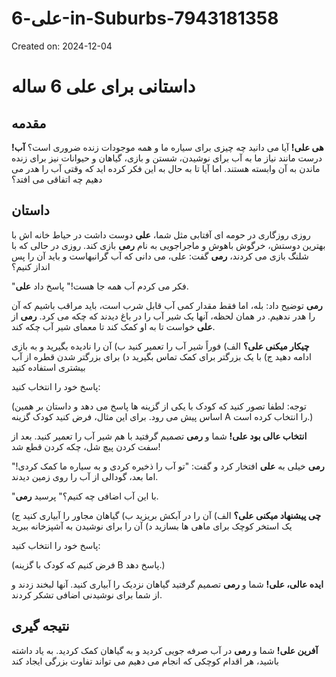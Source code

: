 # علی-6-in-Suburbs-7943181358

Created on: 2024-12-04

**داستانی برای علی 6 ساله**
===========================

**مقدمه**
---------------

**هی علی!** آیا می دانید چه چیزی برای سیاره ما و همه موجودات زنده ضروری است؟ **آب!** درست مانند نیاز ما به آب برای نوشیدن، شستن و بازی، گیاهان و حیوانات نیز برای زنده ماندن به آن وابسته هستند. اما آیا تا به حال به این فکر کرده اید که وقتی آب را هدر می دهیم چه اتفاقی می افتد؟

**داستان**
---------

روزی روزگاری در حومه ای آفتابی مثل شما، **علی** دوست داشت در حیاط خانه اش با بهترین دوستش، خرگوش باهوش و ماجراجویی به نام **رمی** بازی کند. روزی در حالی که با شلنگ بازی می کردند، **رمی** گفت: علی، می دانی که آب گرانبهاست و باید آن را پس انداز کنیم؟

"فکر می کردم آب همه جا هست!" پاسخ داد **علی**.

**رمی** توضیح داد: بله، اما فقط مقدار کمی آب قابل شرب است، باید مراقب باشیم که آن را هدر ندهیم. در همان لحظه، آنها یک شیر آب را در باغ دیدند که چکه می کرد. **رمی** از **علی** خواست تا به او کمک کند تا معمای شیر آب چکه کند.

**چیکار میکنی علی؟**
الف) فوراً شیر آب را تعمیر کنید
ب) آن را نادیده بگیرید و به بازی ادامه دهید
ج) با یک بزرگتر برای کمک تماس بگیرید
د) برای بزرگتر شدن قطره از آب بیشتری استفاده کنید

پاسخ خود را انتخاب کنید:

(توجه: لطفا تصور کنید که کودک با یکی از گزینه ها پاسخ می دهد و داستان بر همین اساس پیش می رود. برای این مثال، فرض کنید کودک گزینه A را انتخاب کرده است.)

**انتخاب عالی بود علی!** شما و **رمی** تصمیم گرفتید با هم شیر آب را تعمیر کنید. بعد از سفت کردن پیچ شل، چکه کردن قطع شد!

**رمی** خیلی به **علی** افتخار کرد و گفت: "تو آب را ذخیره کردی و به سیاره ما کمک کردی!" اما بعد، گودالی از آب را روی زمین دیدند.

"با این آب اضافی چه کنیم؟" پرسید **رمی**.

**چی پیشنهاد میکنی علی؟**
الف) آن را در آبکش بریزید
ب) گیاهان مجاور را آبیاری کنید
ج) یک استخر کوچک برای ماهی ها بسازید
د) آن را برای نوشیدن به آشپزخانه ببرید

پاسخ خود را انتخاب کنید:

(فرض کنیم که کودک با گزینه B پاسخ دهد.)

**ایده عالی، علی!** شما و **رمی** تصمیم گرفتید گیاهان نزدیک را آبیاری کنید. آنها لبخند زدند و از شما برای نوشیدنی اضافی تشکر کردند.

**نتیجه گیری**
--------------

**آفرین علی!** شما و **رمی** در آب صرفه جویی کردید و به گیاهان کمک کردید. به یاد داشته باشید، هر اقدام کوچکی که انجام می دهیم می تواند تفاوت بزرگی ایجاد کند